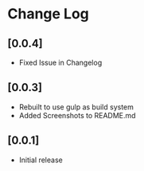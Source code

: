 # Change Log



## [0.0.4]
- Fixed Issue in Changelog
## [0.0.3]
- Rebuilt to use gulp as build system
- Added Screenshots to README.md
## [0.0.1]
- Initial release
